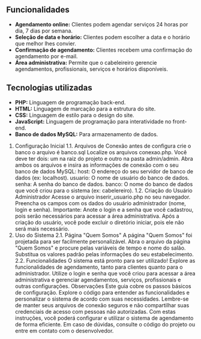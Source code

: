 
## Funcionalidades

* **Agendamento online:** Clientes podem agendar serviços 24 horas por dia, 7 dias por semana.
* **Seleção de data e horário:** Clientes podem escolher a data e o horário que melhor lhes convier.
* **Confirmação de agendamento:** Clientes recebem uma confirmação do agendamento por e-mail.
* **Área administrativa:** Permite que o cabeleireiro gerencie agendamentos, profissionais, serviços e horários disponíveis.

## Tecnologias utilizadas

* **PHP:** Linguagem de programação back-end.
* **HTML:** Linguagem de marcação para a estrutura do site.
* **CSS:** Linguagem de estilo para o design do site.
* **JavaScript:** Linguagem de programação para interatividade no front-end.
* **Banco de dados MySQL:** Para armazenamento de dados.

1. Configuração Inicial
1.1. Arquivos de Conexão
antes de configura crie o banco o arquivo é banco.sql
Localize os arquivos conexao.php. Você deve ter dois: um na raiz do projeto e outro na pasta admin/admin.
Abra ambos os arquivos e insira as informações de conexão com o seu banco de dados MySQL:
host: O endereço do seu servidor de banco de dados (ex: localhost).
usuario: O nome de usuário do banco de dados.
senha: A senha do banco de dados.
banco: O nome do banco de dados que você criou para o sistema (ex: cabelereiro).
1.2. Criação do Usuário Administrador
Acesse o arquivo inserir_usuario.php no seu navegador.
Preencha os campos com os dados do usuário administrador (nome, login e senha).
Importante: Anote o login e a senha que você cadastrou, pois serão necessários para acessar a área administrativa.
Após a criação do usuário, você pode excluir o diretório iniciar, pois ele não será mais necessário.
2. Uso do Sistema
2.1. Página "Quem Somos"
A página "Quem Somos" foi projetada para ser facilmente personalizável.
Abra o arquivo da página "Quem Somos" e procure pelas variáveis de tempo e nome do salão.
Substitua os valores padrão pelas informações do seu estabelecimento.
2.2. Funcionalidades
O sistema está pronto para ser utilizado! Explore as funcionalidades de agendamento, tanto para clientes quanto para o administrador.
Utilize o login e senha que você criou para acessar a área administrativa e gerenciar agendamentos, serviços, profissionais e outras configurações.
Observações
Este guia cobre os passos básicos de configuração. Explore o código para entender as funcionalidades e personalizar o sistema de acordo com suas necessidades.
Lembre-se de manter seus arquivos de conexão seguros e não compartilhar suas credenciais de acesso com pessoas não autorizadas.
Com estas instruções, você poderá configurar e utilizar o sistema de agendamento de forma eficiente. Em caso de dúvidas, consulte o código do projeto ou entre em contato com o desenvolvedor.
